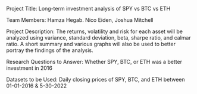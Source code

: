 Project Title: Long-term investment analysis of SPY vs BTC vs ETH

Team Members: Hamza Hegab. Nico Eiden, Joshua Mitchell

Project Description: The returns, volatility and risk for each asset will be analyzed using variance, standard deviation, beta, sharpe ratio, and calmar ratio. A short summary and various graphs will also be used to better portray the findings of the analysis.

Research Questions to Answer: Whether SPY, BTC, or ETH was a better investment in 2016

Datasets to be Used: Daily closing prices of SPY, BTC, and ETH between 01-01-2016 & 5-30-2022